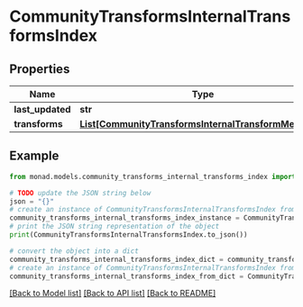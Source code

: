 # CommunityTransformsInternalTransformsIndex


## Properties

Name | Type | Description | Notes
------------ | ------------- | ------------- | -------------
**last_updated** | **str** |  | [optional] 
**transforms** | [**List[CommunityTransformsInternalTransformMetadata]**](CommunityTransformsInternalTransformMetadata.md) |  | [optional] 

## Example

```python
from monad.models.community_transforms_internal_transforms_index import CommunityTransformsInternalTransformsIndex

# TODO update the JSON string below
json = "{}"
# create an instance of CommunityTransformsInternalTransformsIndex from a JSON string
community_transforms_internal_transforms_index_instance = CommunityTransformsInternalTransformsIndex.from_json(json)
# print the JSON string representation of the object
print(CommunityTransformsInternalTransformsIndex.to_json())

# convert the object into a dict
community_transforms_internal_transforms_index_dict = community_transforms_internal_transforms_index_instance.to_dict()
# create an instance of CommunityTransformsInternalTransformsIndex from a dict
community_transforms_internal_transforms_index_from_dict = CommunityTransformsInternalTransformsIndex.from_dict(community_transforms_internal_transforms_index_dict)
```
[[Back to Model list]](../README.md#documentation-for-models) [[Back to API list]](../README.md#documentation-for-api-endpoints) [[Back to README]](../README.md)


